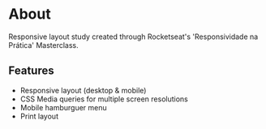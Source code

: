 # About

Responsive layout study created through Rocketseat's 'Responsividade na Prática' Masterclass.

## Features

- Responsive layout (desktop & mobile)
- CSS Media queries for multiple screen resolutions
- Mobile hamburguer menu
- Print layout
